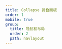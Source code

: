 ```yaml
---
title: Collapse 折叠面板
order: 1
mobile: true
group:
  title: 导航和布局
  order: 2
  path: navlayout
---
```


<code src="../demo/Collapse.jsx"></code>
<API src="../src/Collapse.tsx"></API>
